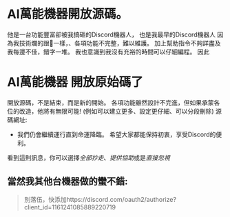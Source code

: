# AI萬能機器開放源碼。
他是一台功能豐富卻被我搞砸的Discord機器人，
也是我最早的Discord機器人
因為我技術爛的跟💩一樣，、各項功能不完整，難以維護。
加上幫助指令不夠詳盡及我每邊不佳，錯字一堆。
我也意識到我沒有充裕的時間可以仔細編程。
因此
# AI萬能機器 開放原始碼了
開放源碼，不是結束，而是新的開始。
各項功能雖然設計不完進，但如果承蒙各位的改造，他將有無限可能!
(例如可以建立更多、設定更仔細、可以分段刪除)
源碼網址:
- 我們仍會繼續運行直到命運降臨。
希望大家都能保持初衷，享受Discord的便利。

看到這則訊息，你可以選擇*全部抄走*、*提供協助*或是*直接忽視*
## 當然我其他台機器做的蠻不錯:
> 別落伍，快添加https://discord.com/oauth2/authorize?client_id=1161241085889220719 



